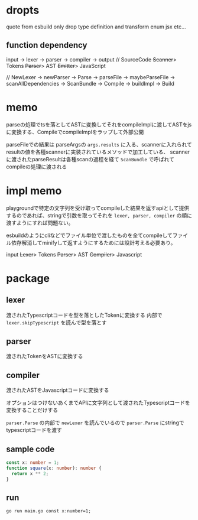 # dropts

quote from esbuild
only drop type definition and transform enum jsx etc...

## function dependency
input -> lexer -> parser -> compiler -> output
// SourceCode ~~Scanner~~> Tokens ~~Parser~~> AST ~~Emitter~~> JavaScript

// NewLexer -> newParser -> Parse -> parseFile -> maybeParseFile -> scanAllDependencies -> ScanBundle -> Compile -> buildImpl -> Build

# memo
parseの処理でtsを落としてASTに変換してそれをcompileImplに渡してASTをjsに変換する、CompileでcompileImplをラップして外部公開

<!-- ScanBundleの処理は必要ないと思うのでparseFileで返したParseResultをそのままcompileImplに渡す -->

parseFileでの結果は parseArgsの `args.results` に入る、scannerに入れられてresultの値を各種scannerに実装されているメソッドで加工している、
scannerに渡されたparseResultは各種scanの過程を経て `ScanBundle` で呼ばれてcompileの処理に渡される

# impl memo
playgroundで特定の文字列を受け取ってcompileした結果を返すapiとして提供するのであれば、stringで引数を取ってそれを `lexer, parser, compiler` の順に渡すようにすれば問題ない。

esbuildのようにcliなどでファイル単位で渡したものを全てcompileしてファイル依存解消してminifyして返すようにするためには設計考える必要あり。

input ~~Lexer~~> Tokens ~~Parser~~> AST ~~Compiler~~> Javascript

# package
## lexer
渡されたTypescriptコードを型を落としたTokenに変換する
内部で `lexer.skipTypescript` を読んで型を落とす

## parser
渡されたTokenをASTに変換する

## compiler
渡されたASTをJavascriptコードに変換する

オプションはつけないあくまでAPIに文字列として渡されたTypescriptコードを変換することだけする

`parser.Parse` の内部で `newLexer` を読んでいるので `parser.Parse` にstringでtypescriptコードを渡す

## sample code

```ts
const x: number = 1;
function square(x: number): number {
  return x ** 2;
}
```

## run
`go run main.go const x:number=1;`